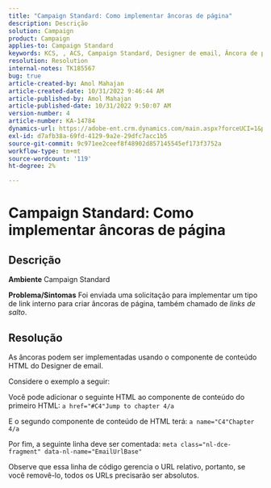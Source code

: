 ```yaml
---
title: "Campaign Standard: Como implementar âncoras de página"
description: Descrição
solution: Campaign
product: Campaign
applies-to: Campaign Standard
keywords: KCS, , ACS, Campaign Standard, Designer de email, Âncora de página
resolution: Resolution
internal-notes: TK185567
bug: true
article-created-by: Amol Mahajan
article-created-date: 10/31/2022 9:46:44 AM
article-published-by: Amol Mahajan
article-published-date: 10/31/2022 9:50:07 AM
version-number: 4
article-number: KA-14784
dynamics-url: https://adobe-ent.crm.dynamics.com/main.aspx?forceUCI=1&pagetype=entityrecord&etn=knowledgearticle&id=3fe073ea-0059-ed11-9561-6045bd006079
exl-id: d7afb38a-69fd-4129-9a2e-29dfc7acc1b5
source-git-commit: 9c971ee2ceef8f48902d857145545ef173f3752a
workflow-type: tm+mt
source-wordcount: '119'
ht-degree: 2%

---
```


# Campaign Standard: Como implementar âncoras de página

## Descrição

<b>Ambiente</b>
Campaign Standard


<b>Problema/Sintomas</b>
Foi enviada uma solicitação para implementar um tipo de link interno para criar âncoras de página, também chamado de *links de salto*.


## Resolução


As âncoras podem ser implementadas usando o componente de conteúdo HTML do Designer de email.

Considere o exemplo a seguir:

Você pode adicionar o seguinte HTML ao componente de conteúdo do primeiro HTML:
`a href="#C4"Jump to chapter 4/a`

E o segundo componente de conteúdo de HTML terá:
`a name="C4"Chapter 4/a`

Por fim, a seguinte linha deve ser comentada:
`meta class="nl-dce-fragment" data-nl-name="EmailUrlBase"`

Observe que essa linha de código gerencia o URL relativo, portanto, se você removê-lo, todos os URLs precisarão ser absolutos.
